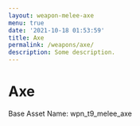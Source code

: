 ```yaml
---
layout: weapon-melee-axe
menu: true
date: '2021-10-18 01:53:59'
title: Axe
permalink: /weapons/axe/
description: Some description.
---
```


# Axe

Base Asset Name: wpn_t9_melee_axe